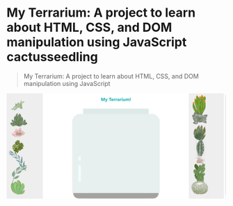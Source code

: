 # My Terrarium: A project to learn about HTML, CSS, and DOM manipulation using JavaScript cactusseedling



> My Terrarium: A project to learn about HTML, CSS, and DOM manipulation using JavaScript 



![The Whole Project](https://github.com/Sadraw/Terrarium-Project/blob/main/images/Terrarium.png)

